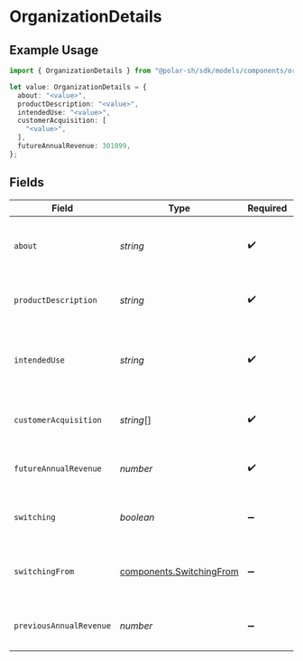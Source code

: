 # OrganizationDetails

## Example Usage

```typescript
import { OrganizationDetails } from "@polar-sh/sdk/models/components/organizationdetails.js";

let value: OrganizationDetails = {
  about: "<value>",
  productDescription: "<value>",
  intendedUse: "<value>",
  customerAcquisition: [
    "<value>",
  ],
  futureAnnualRevenue: 301099,
};
```

## Fields

| Field                                                                | Type                                                                 | Required                                                             | Description                                                          |
| -------------------------------------------------------------------- | -------------------------------------------------------------------- | -------------------------------------------------------------------- | -------------------------------------------------------------------- |
| `about`                                                              | *string*                                                             | :heavy_check_mark:                                                   | Brief information about you and your business.                       |
| `productDescription`                                                 | *string*                                                             | :heavy_check_mark:                                                   | Description of digital products being sold.                          |
| `intendedUse`                                                        | *string*                                                             | :heavy_check_mark:                                                   | How the organization will integrate and use Polar.                   |
| `customerAcquisition`                                                | *string*[]                                                           | :heavy_check_mark:                                                   | Main customer acquisition channels.                                  |
| `futureAnnualRevenue`                                                | *number*                                                             | :heavy_check_mark:                                                   | Estimated revenue in the next 12 months                              |
| `switching`                                                          | *boolean*                                                            | :heavy_minus_sign:                                                   | Switching from another platform?                                     |
| `switchingFrom`                                                      | [components.SwitchingFrom](../../models/components/switchingfrom.md) | :heavy_minus_sign:                                                   | Which platform the organization is migrating from.                   |
| `previousAnnualRevenue`                                              | *number*                                                             | :heavy_minus_sign:                                                   | Revenue from last year if applicable.                                |